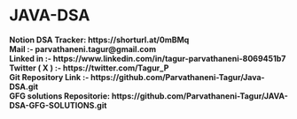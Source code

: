 # JAVA-DSA

<b>
Notion DSA Tracker: https://shorturl.at/0mBMq <br>
Mail :- parvathaneni.tagur@gmail.com  <br>
Linked in :- https://www.linkedin.com/in/tagur-parvathaneni-8069451b7  <br>
Twitter ( X ) :- https://twitter.com/Tagur_P <br>
Git Repository Link :-  https://github.com/Parvathaneni-Tagur/Java-DSA.git  <br>
GFG solutions Repositorie: https://github.com/Parvathaneni-Tagur/JAVA-DSA-GFG-SOLUTIONS.git  <br>
</b>
